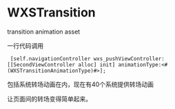 # WXSTransition
transition animation asset 

一行代码调用
```
 [self.navigationController wxs_pushViewController:[[SecondViewController alloc] init] animationType:<#(WXSTransitionAnimationType)#>];
```
包括系统转场动画在内，现在有40个系统提供转场动画


让页面间的转场变得简单起来。
